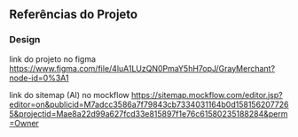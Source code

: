 ## Referências do Projeto

### Design
link do projeto no figma 
https://www.figma.com/file/4luA1LUzQN0PmaY5hH7opJ/GrayMerchant?node-id=0%3A1

link do sitemap (AI) no mockflow
https://sitemap.mockflow.com/editor.jsp?editor=on&publicid=M7adcc3586a7f79843cb7334031164b0d1581562077265&projectid=Mae8a22d99a627fcd33e815897f1e76c61580235188284&perm=Owner
